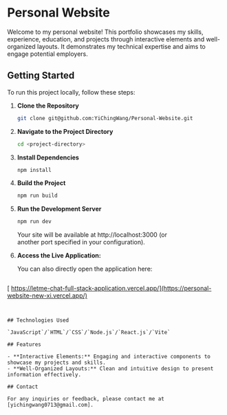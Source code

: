 # Personal Website

Welcome to my personal website! This portfolio showcases my skills, experience, education, and projects through interactive elements and well-organized layouts. It demonstrates my technical expertise and aims to engage potential employers.

## Getting Started

To run this project locally, follow these steps:

1.  **Clone the Repository**

    ```bash
    git clone git@github.com:YiChingWang/Personal-Website.git
    ```

2.  **Navigate to the Project Directory**

    ```bash
    cd <project-directory>
    ```

3.  **Install Dependencies**

    ```bash
    npm install
    ```

4.  **Build the Project**

    ```bash
    npm run build
    ```

5.  **Run the Development Server**

    ```bash
    npm run dev
    ```

    Your site will be available at http://localhost:3000 (or  
    another port specified in your configuration).
    
6. **Access the Live Application:**
   
   You can also directly open the application here:
   
   ```bash
[   https://letme-chat-full-stack-application.vercel.app/](https://personal-website-new-xi.vercel.app/)
   ```


## Technologies Used

`JavaScript`/`HTML`/`CSS`/`Node.js`/`React.js`/`Vite`

## Features

- **Interactive Elements:** Engaging and interactive components to showcase my projects and skills.
- **Well-Organized Layouts:** Clean and intuitive design to present information effectively.

## Contact

For any inquiries or feedback, please contact me at [yichingwang0713@gmail.com].
